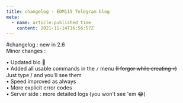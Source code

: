 ```yaml
---
title: changelog - EDM115 Telegram blog
meta:
  - name: article:published_time
    content: 2021-11-14T16:56:57Z
---
```


#changelog : new in 2.6  
Minor changes :  
  
• Updated bio :smiling_face_with_three_hearts:  
• Added all usable commands in the `/` menu ~~(I forgor while creating :skull:)~~  
Just type / and you'll see them  
• Speed improved as always  
• More explicit error codes  
• Server side : more detailed logs (you won't see 'em :joy:)
